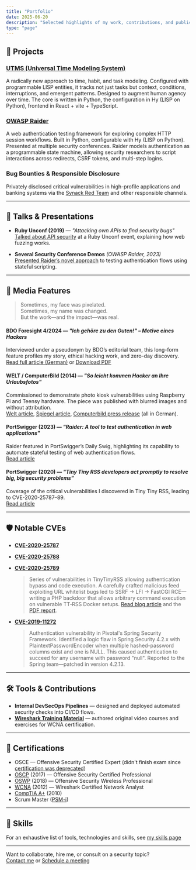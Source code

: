 ```yaml
---
title: "Portfolio"
date: 2025-06-20
description: "Selected highlights of my work, contributions, and public projects"
type: "page"
---
```


## 💼 Projects

### [UTMS (Universal Time Modeling System)](https://utms.io/)
A radically new approach to time, habit, and task modeling. Configured
with programmable LISP entities, it tracks not just tasks but context,
conditions, interruptions, and emergent patterns. Designed to augment
human agency over time. The core is written in Python, the
configuration in Hy (LISP on Python), frontend in React + vite +
TypeScript.


### [OWASP Raider](https://github.com/OWASP/raider)
A web authentication testing framework for exploring complex HTTP
session workflows. Built in Python, configurable with Hy (LISP on
Python).  Presented at multiple security conferences. Raider models
authentication as a programmable state machine, allowing security
researchers to script interactions across redirects, CSRF tokens, and
multi-step logins.


### Bug Bounties & Responsible Disclosure
Privately disclosed critical vulnerabilities in high-profile
applications and banking systems via the [Synack Red Team](https://www.synack.com/red-team/) and other
responsible channels.

---

## 🎤 Talks & Presentations

- **Ruby Unconf (2019)** — *"Attacking own APIs to find security bugs"*  
  [Talked about API security](https://www.youtube.com/watch?v=lGDETbe0b6w) at a Ruby Unconf event, explaining how web fuzzing works.

- **Several Security Conference Demos** *(OWASP Raider, 2023)*  
  [Presented Raider’s novel approach](https://www.youtube.com/watch?v=e2iDZXhAs-M&t=26s) to testing authentication flows using stateful scripting.

---

## 📰 Media Features

> Sometimes, my face was pixelated.  
> Sometimes, my name was changed.  
> But the work—and the impact—was real.

#### **BDO Foresight 4/2024** — *"Ich gehöre zu den Guten!" – Motive eines Hackers*  
Interviewed under a pseudonym by BDO’s editorial team, this long-form feature profiles my story, ethical hacking work, and zero-day discovery.  
[Read full article (German)](https://www.bdo.de/de-de/insights/bdo-foresight/bdo-foresight-4-2024) or [Download PDF](/pdfs/foresight_ausgabe04_final_digital.pdf)

#### **WELT / ComputerBild (2014)** — *"So leicht kommen Hacker an Ihre Urlaubsfotos"*  
Commissioned to demonstrate photo kiosk vulnerabilities using Raspberry Pi and Teensy hardware. The piece was published with blurred images and without attribution.  
[Welt article](https://www.welt.de/wirtschaft/webwelt/article130545951/So-leicht-kommen-Hacker-an-Ihre-Urlaubsfotos.html), [Spiegel article](https://www.spiegel.de/netzwelt/apps/cewe-fotoautomaten-sicherheitsluecken-bei-w-lan-verbindung-a-978291.html), [Computerbild press release](https://www.computerbild.de/artikel/Pressemitteilung-28-Juni-2014-10269185.html) (all in German).

#### **PortSwigger (2023)** — *"Raider: A tool to test authentication in web applications"*  
Raider featured in PortSwigger’s Daily Swig, highlighting its capability to automate stateful testing of web authentication flows.  
[Read article](https://portswigger.net/daily-swig/raider-a-tool-to-test-authentication-in-web-applications)

#### **PortSwigger (2020)** — *"Tiny Tiny RSS developers act promptly to resolve big, big security problems"*  
Coverage of the critical vulnerabilities I discovered in Tiny Tiny RSS, leading to CVE-2020-25787–89.  
[Read article](https://portswigger.net/daily-swig/tiny-tiny-rss-developers-act-promptly-to-resolve-big-big-security-problems)

---

## 🛡️ Notable CVEs

- **[CVE-2020-25787](https://nvd.nist.gov/vuln/detail/CVE-2020-25787)**  
- **[CVE-2020-25788](https://nvd.nist.gov/vuln/detail/CVE-2020-25788)**  
- **[CVE-2020-25789](https://nvd.nist.gov/vuln/detail/CVE-2020-25789)**  
  > Series of vulnerabilities in TinyTinyRSS allowing authentication bypass and code execution. A carefully crafted malicious feed exploiting URL whitelist bugs led to SSRF → LFI → FastCGI RCE—writing a PHP backdoor that allows arbitrary command execution on vulnerable TT‑RSS Docker setups. [Read blog article](https://neagaru.substack.com/p/exploiting-tiny-tiny-rss-2020) and the [PDF report](https://neagaru.com/pdfs/TinyTinyRSS.pdf).



- **[CVE-2019-11272](https://nvd.nist.gov/vuln/detail/CVE-2019-11272)**  
  > Authentication vulnerability in Pivotal's Spring Security Framework. Identified a logic flaw in Spring Security 4.2.x with PlaintextPasswordEncoder when multiple hashed-password columns exist and one is NULL. This caused authentication to succeed for any username with password "null". Reported to the Spring team—patched in version 4.2.13.



---

## 🛠️ Tools & Contributions

- **Internal DevSecOps Pipelines** — designed and deployed automated security checks into CI/CD flows.
- **[Wireshark Training Material](https://www.howtonetwork.com/courses/wireshark/wireshark-certified-network-analyst-wcna/)** — authored original video courses and exercises for WCNA certification.

---

## 📜 Certifications

- OSCE — Offensive Security Certified Expert (didn't finish exam since [certification was deprecated](https://www.offsec.com/blog/retiring-ctp-intro-new-courses/))  
- [OSCP](https://www.offsec.com/courses/pen-200/) (2017) — Offensive Security Certified Professional  
- [OSWP](https://www.offsec.com/courses/pen-210/) (2018) — Offensive Security Wireless Professional  
- [WCNA](https://www.wcnacertification.com/) (2012) — Wireshark Certified Network Analyst  
- [CompTIA A+](https://partners.comptia.org/certifications/a) (2010)  
- Scrum Master ([PSM-i](https://www.scrum.org/assessments/professional-scrum-master-i-certification))

---

## 🧠 Skills

For an exhaustive list of tools, technologies and skills, see [my skills page](/skills)

---

Want to collaborate, hire me, or consult on a security topic?  
[Contact me](/contact/) or [Schedule a meeting](https://cal.com/neagaru)
